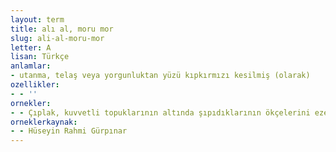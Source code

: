 ```yaml
---
layout: term
title: alı al, moru mor
slug: ali-al-moru-mor
letter: A
lisan: Türkçe
anlamlar:
- utanma, telaş veya yorgunluktan yüzü kıpkırmızı kesilmiş (olarak)
ozellikler:
- - ''
ornekler:
- - Çıplak, kuvvetli topuklarının altında şıpıdıklarının ökçelerini ezerek alı al, moru mor bir telaşla geliyordu.
orneklerkaynak:
- - Hüseyin Rahmi Gürpınar
---
```

